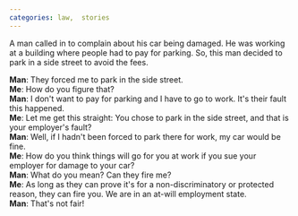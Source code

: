 ```yaml
---
categories: law,  stories
---
```


<p>A man called in to complain about his car being damaged. He was working at a building where people had to pay for parking. So, this man decided to park in a side street to avoid the fees.</p>

**Man**: They forced me to park in the side street.<br />
**Me**: How do you figure that?<br />
**Man**: I don't want to pay for parking and I have to go to work. It's their fault this happened.<br />
**Me**: Let me get this straight: You chose to park in the side street, and that is your employer's fault?<br />
**Man**: Well, if I hadn't been forced to park there for work, my car would be fine.<br />
**Me**: How do you think things will go for you at work if you sue your employer for damage to your car?<br />
**Man**: What do you mean? Can they fire me?<br />
**Me**: As long as they can prove it's for a non-discriminatory or protected reason, they can fire you. We are in an at-will employment state.<br />
**Man**: That's not fair!
